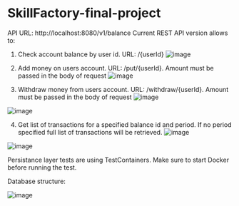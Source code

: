 # SkillFactory-final-project

API URL: http://localhost:8080/v1/balance
Current REST API version allows to:
1. Check account balance by user id. URL: /{userId}
![image](https://user-images.githubusercontent.com/90723839/190002973-419e6cb0-55da-4488-8e34-cb505036264d.png)

2. Add money on users account. URL: /put/{userId}. Amount must be passed in the body of request
![image](https://user-images.githubusercontent.com/90723839/190003330-f006fb83-10f8-4432-882e-17fd99992291.png)


3. Withdraw money from users account. URL: /withdraw/{userId}. Amount must be passed in the body of request
![image](https://user-images.githubusercontent.com/90723839/190003845-d2b73015-8047-473a-9927-01a2797df86b.png)

![image](https://user-images.githubusercontent.com/90723839/190003954-6cbf812f-a942-492f-950a-94744de7cb0b.png)

4. Get list of transactions for a specified balance id and period. If no period specified full list of transactions will be retrieved.
![image](https://user-images.githubusercontent.com/90723839/190901190-397d62b1-1e9e-4e70-a248-cbacf18561d5.png)

![image](https://user-images.githubusercontent.com/90723839/190901211-162e2acc-f913-4a40-939d-a9751d36cbd6.png)


Persistance layer tests are using TestContainers. Make sure to start Docker before running the test.

Database structure:

![image](https://user-images.githubusercontent.com/90723839/190901348-4fe62738-b7c7-4173-99aa-c309045867d0.png)


